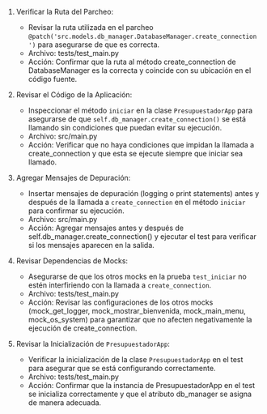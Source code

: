 1. Verificar la Ruta del Parcheo:
   - Revisar la ruta utilizada en el parcheo `@patch('src.models.db_manager.DatabaseManager.create_connection')` para asegurarse de que es correcta.
   - Archivo: tests/test_main.py
   - Acción: Confirmar que la ruta al método create_connection de DatabaseManager es la correcta y coincide con su ubicación en el código fuente.

2. Revisar el Código de la Aplicación:
   - Inspeccionar el método `iniciar` en la clase `PresupuestadorApp` para asegurarse de que `self.db_manager.create_connection()` se está llamando sin condiciones que puedan evitar su ejecución.
   - Archivo: src/main.py
   - Acción: Verificar que no haya condiciones que impidan la llamada a create_connection y que esta se ejecute siempre que iniciar sea llamado.

3. Agregar Mensajes de Depuración:
   - Insertar mensajes de depuración (logging o print statements) antes y después de la llamada a `create_connection` en el método `iniciar` para confirmar su ejecución.
   - Archivo: src/main.py
   - Acción: Agregar mensajes antes y después de self.db_manager.create_connection() y ejecutar el test para verificar si los mensajes aparecen en la salida.

4. Revisar Dependencias de Mocks:
   - Asegurarse de que los otros mocks en la prueba `test_iniciar` no estén interfiriendo con la llamada a `create_connection`.
   - Archivo: tests/test_main.py
   - Acción: Revisar las configuraciones de los otros mocks (mock_get_logger, mock_mostrar_bienvenida, mock_main_menu, mock_os_system) para garantizar que no afecten negativamente la ejecución de create_connection.

5. Revisar la Inicialización de `PresupuestadorApp`:
   - Verificar la inicialización de la clase `PresupuestadorApp` en el test para asegurar que se está configurando correctamente.
   - Archivo: tests/test_main.py
   - Acción: Confirmar que la instancia de PresupuestadorApp en el test se inicializa correctamente y que el atributo db_manager se asigna de manera adecuada.
